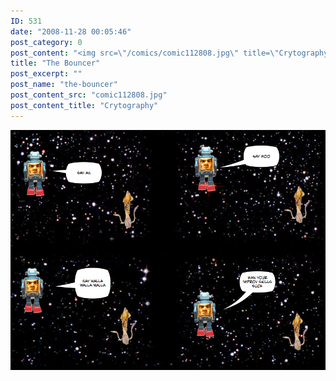 ```yaml
---
ID: 531
date: "2008-11-28 00:05:46"
post_category: 0
post_content: "<img src=\"/comics/comic112808.jpg\" title=\"Crytography\" />"
title: "The Bouncer"
post_excerpt: ""
post_name: "the-bouncer"
post_content_src: "comic112808.jpg"
post_content_title: "Crytography"
---
```



[![Crytography](/comics-hi-res/comic112808.jpg)](/comics-hi-res/comic112808.jpg "Crytography")
